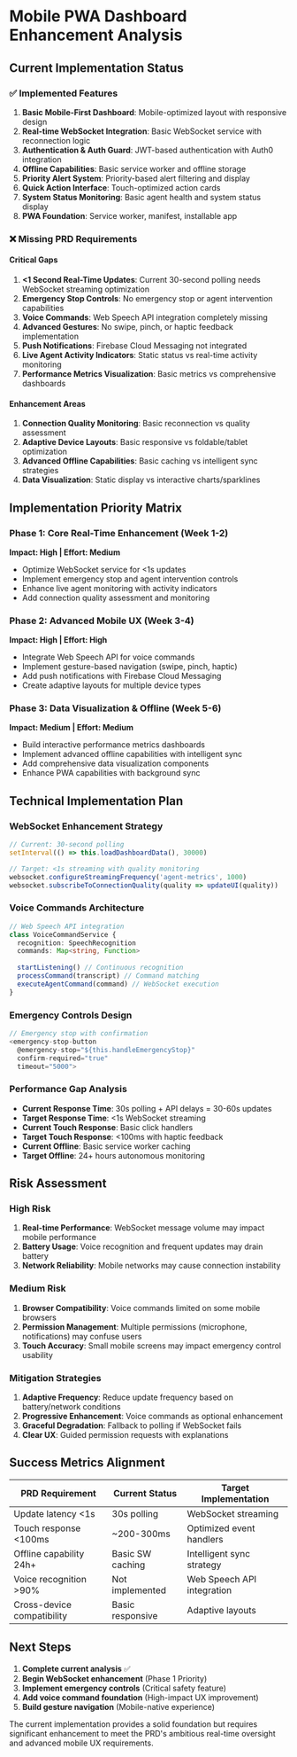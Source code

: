 # Mobile PWA Dashboard Enhancement Analysis

## Current Implementation Status

### ✅ Implemented Features
1. **Basic Mobile-First Dashboard**: Mobile-optimized layout with responsive design
2. **Real-time WebSocket Integration**: Basic WebSocket service with reconnection logic
3. **Authentication & Auth Guard**: JWT-based authentication with Auth0 integration
4. **Offline Capabilities**: Basic service worker and offline storage
5. **Priority Alert System**: Priority-based alert filtering and display
6. **Quick Action Interface**: Touch-optimized action cards
7. **System Status Monitoring**: Basic agent health and system status display
8. **PWA Foundation**: Service worker, manifest, installable app

### ❌ Missing PRD Requirements

#### Critical Gaps
1. **<1 Second Real-Time Updates**: Current 30-second polling needs WebSocket streaming optimization
2. **Emergency Stop Controls**: No emergency stop or agent intervention capabilities
3. **Voice Commands**: Web Speech API integration completely missing
4. **Advanced Gestures**: No swipe, pinch, or haptic feedback implementation
5. **Push Notifications**: Firebase Cloud Messaging not integrated
6. **Live Agent Activity Indicators**: Static status vs real-time activity monitoring
7. **Performance Metrics Visualization**: Basic metrics vs comprehensive dashboards

#### Enhancement Areas
1. **Connection Quality Monitoring**: Basic reconnection vs quality assessment
2. **Adaptive Device Layouts**: Basic responsive vs foldable/tablet optimization
3. **Advanced Offline Capabilities**: Basic caching vs intelligent sync strategies
4. **Data Visualization**: Static display vs interactive charts/sparklines

## Implementation Priority Matrix

### Phase 1: Core Real-Time Enhancement (Week 1-2)
**Impact: High | Effort: Medium**
- Optimize WebSocket service for <1s updates
- Implement emergency stop and agent intervention controls
- Enhance live agent monitoring with activity indicators
- Add connection quality assessment and monitoring

### Phase 2: Advanced Mobile UX (Week 3-4)
**Impact: High | Effort: High**
- Integrate Web Speech API for voice commands
- Implement gesture-based navigation (swipe, pinch, haptic)
- Add push notifications with Firebase Cloud Messaging
- Create adaptive layouts for multiple device types

### Phase 3: Data Visualization & Offline (Week 5-6)
**Impact: Medium | Effort: Medium**
- Build interactive performance metrics dashboards
- Implement advanced offline capabilities with intelligent sync
- Add comprehensive data visualization components
- Enhance PWA capabilities with background sync

## Technical Implementation Plan

### WebSocket Enhancement Strategy
```typescript
// Current: 30-second polling
setInterval(() => this.loadDashboardData(), 30000)

// Target: <1s streaming with quality monitoring
websocket.configureStreamingFrequency('agent-metrics', 1000)
websocket.subscribeToConnectionQuality(quality => updateUI(quality))
```

### Voice Commands Architecture
```typescript
// Web Speech API integration
class VoiceCommandService {
  recognition: SpeechRecognition
  commands: Map<string, Function>
  
  startListening() // Continuous recognition
  processCommand(transcript) // Command matching
  executeAgentCommand(command) // WebSocket execution
}
```

### Emergency Controls Design
```typescript
// Emergency stop with confirmation
<emergency-stop-button 
  @emergency-stop="${this.handleEmergencyStop}"
  confirm-required="true"
  timeout="5000">
```

### Performance Gap Analysis
- **Current Response Time**: 30s polling + API delays = 30-60s updates
- **Target Response Time**: <1s WebSocket streaming
- **Current Touch Response**: Basic click handlers
- **Target Touch Response**: <100ms with haptic feedback
- **Current Offline**: Basic service worker caching
- **Target Offline**: 24+ hours autonomous monitoring

## Risk Assessment

### High Risk
1. **Real-time Performance**: WebSocket message volume may impact mobile performance
2. **Battery Usage**: Voice recognition and frequent updates may drain battery
3. **Network Reliability**: Mobile networks may cause connection instability

### Medium Risk
1. **Browser Compatibility**: Voice commands limited on some mobile browsers
2. **Permission Management**: Multiple permissions (microphone, notifications) may confuse users
3. **Touch Accuracy**: Small mobile screens may impact emergency control usability

### Mitigation Strategies
1. **Adaptive Frequency**: Reduce update frequency based on battery/network conditions
2. **Progressive Enhancement**: Voice commands as optional enhancement
3. **Graceful Degradation**: Fallback to polling if WebSocket fails
4. **Clear UX**: Guided permission requests with explanations

## Success Metrics Alignment

| PRD Requirement | Current Status | Target Implementation |
|---|---|---|
| Update latency <1s | 30s polling | WebSocket streaming |
| Touch response <100ms | ~200-300ms | Optimized event handlers |
| Offline capability 24h+ | Basic SW caching | Intelligent sync strategy |
| Voice recognition >90% | Not implemented | Web Speech API integration |
| Cross-device compatibility | Basic responsive | Adaptive layouts |

## Next Steps

1. **Complete current analysis** ✅
2. **Begin WebSocket enhancement** (Phase 1 Priority)
3. **Implement emergency controls** (Critical safety feature)
4. **Add voice command foundation** (High-impact UX improvement)
5. **Build gesture navigation** (Mobile-native experience)

The current implementation provides a solid foundation but requires significant enhancement to meet the PRD's ambitious real-time oversight and advanced mobile UX requirements.